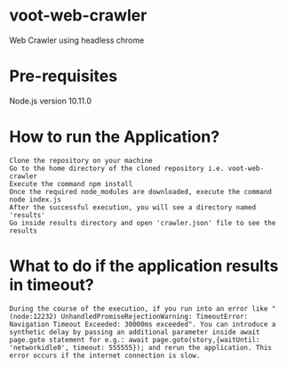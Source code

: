 # voot-web-crawler
Web Crawler using headless chrome

# Pre-requisites
 Node.js version 10.11.0

# How to run the Application?
	Clone the repository on your machine
	Go to the home directory of the cloned repository i.e. voot-web-crawler
	Execute the command npm install
	Once the required node_modules are downloaded, execute the command node index.js
	After the successful execution, you will see a directory named 'results'
	Go inside results directory and open 'crawler.json' file to see the results
	
# What to do if the application results in timeout?
	During the course of the execution, if you run into an error like "(node:12232) UnhandledPromiseRejectionWarning: TimeoutError: Navigation Timeout Exceeded: 30000ms exceeded". You can introduce a synthetic delay by passing an additional parameter inside await page.goto statement for e.g.: await page.goto(story,{waitUntil: 'networkidle0', timeout: 555555}); and rerun the application. This error occurs if the internet connection is slow.
	